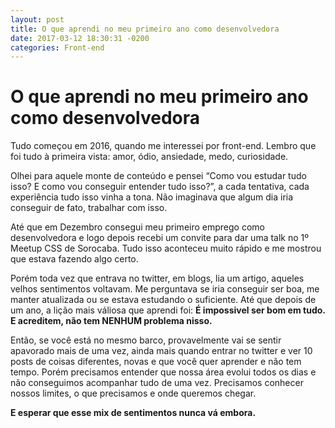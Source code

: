 ```yaml
---
layout: post
title: O que aprendi no meu primeiro ano como desenvolvedora
date: 2017-03-12 18:30:31 -0200
categories: Front-end
---
```


# O que aprendi no meu primeiro ano como desenvolvedora

Tudo começou em 2016, quando me interessei por front-end. Lembro que foi tudo à primeira vista: amor, ódio, ansiedade, medo, curiosidade.

Olhei para aquele monte de conteúdo e pensei “Como vou estudar tudo isso? E como vou conseguir entender tudo isso?”, a cada tentativa,
cada experiência tudo isso vinha a tona. Não imaginava que algum dia iria conseguir de fato, trabalhar com isso.

Até que em Dezembro consegui meu primeiro emprego como desenvolvedora e logo depois recebi um convite para dar uma talk no 1º Meetup
CSS de Sorocaba. Tudo isso aconteceu muito rápido e me mostrou que estava fazendo algo certo.

Porém toda vez que entrava no twitter, em blogs, lia um artigo, aqueles velhos sentimentos voltavam. Me perguntava se iria conseguir ser boa, me manter atualizada ou se estava estudando o suficiente. Até que depois de um ano, a lição mais váliosa que aprendi foi: **É impossivel ser bom em tudo. E acreditem, não tem NENHUM problema nisso.**

Então, se você está no mesmo barco, provavelmente vai se sentir apavorado mais de uma vez, ainda mais quando entrar no twitter e ver 10 posts de coisas diferentes, novas e que você quer aprender e não tem tempo. Porém precisamos entender que nossa área evolui todos os dias e não conseguimos acompanhar tudo de uma vez. Precisamos conhecer nossos limites, o que precisamos e onde queremos chegar.

**E esperar que esse mix de sentimentos nunca vá embora.**
